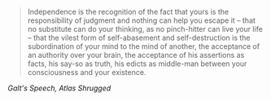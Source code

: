 > Independence is the recognition of the fact that yours is the responsibility of judgment and nothing can help you escape it – that no substitute can do your thinking, as no pinch-hitter can live your life – that the vilest form of self-abasement and self-destruction is the subordination of your mind to the mind of another, the acceptance of an authority over your brain, the acceptance of his assertions as facts, his say-so as truth, his edicts as middle-man between your consciousness and your existence.

*Galt's Speech, Atlas Shrugged*
